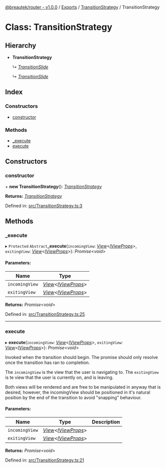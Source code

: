 [@breautek/router - v1.0.0](../README.md) / [Exports](../modules.md) / [TransitionStrategy](../modules/transitionstrategy.md) / TransitionStrategy

# Class: TransitionStrategy

## Hierarchy

* **TransitionStrategy**

  ↳ [*TransitionSlide*](transitionslide.transitionslide-1.md)

  ↳ [*TransitionSlide*](api.transitionslide.md)

## Index

### Constructors

* [constructor](transitionstrategy.transitionstrategy-1.md#constructor)

### Methods

* [\_execute](transitionstrategy.transitionstrategy-1.md#_execute)
* [execute](transitionstrategy.transitionstrategy-1.md#execute)

## Constructors

### constructor

\+ **new TransitionStrategy**(): [*TransitionStrategy*](transitionstrategy.transitionstrategy-1.md)

**Returns:** [*TransitionStrategy*](transitionstrategy.transitionstrategy-1.md)

Defined in: [src/TransitionStrategy.ts:3](https://github.com/breautek/router/blob/d7a4785/src/TransitionStrategy.ts#L3)

## Methods

### \_execute

▸ `Protected` `Abstract`**_execute**(`incomingView`: [*View*](view.view-1.md)<[*IViewProps*](../interfaces/view.iviewprops.md)\>, `exitingView`: [*View*](view.view-1.md)<[*IViewProps*](../interfaces/view.iviewprops.md)\>): *Promise*<*void*\>

#### Parameters:

Name | Type |
------ | ------ |
`incomingView` | [*View*](view.view-1.md)<[*IViewProps*](../interfaces/view.iviewprops.md)\> |
`exitingView` | [*View*](view.view-1.md)<[*IViewProps*](../interfaces/view.iviewprops.md)\> |

**Returns:** *Promise*<*void*\>

Defined in: [src/TransitionStrategy.ts:25](https://github.com/breautek/router/blob/d7a4785/src/TransitionStrategy.ts#L25)

___

### execute

▸ **execute**(`incomingView`: [*View*](view.view-1.md)<[*IViewProps*](../interfaces/view.iviewprops.md)\>, `exitingView`: [*View*](view.view-1.md)<[*IViewProps*](../interfaces/view.iviewprops.md)\>): *Promise*<*void*\>

Invoked when the transition should begin.
The promise should only resolve once the transition
has ran to completion.

The `incomingView` is the view that the user is navigating to.
The `exitingView` is te view that the user is currently on, and is leaving.

Both views will be rendered and are free to be manipulated in anyway that is desired,
however, the incomingView should be positioned in it's natural position by the end
of the transition to avoid "snapping" behaviour.

#### Parameters:

Name | Type | Description |
------ | ------ | ------ |
`incomingView` | [*View*](view.view-1.md)<[*IViewProps*](../interfaces/view.iviewprops.md)\> |  |
`exitingView` | [*View*](view.view-1.md)<[*IViewProps*](../interfaces/view.iviewprops.md)\> |     |

**Returns:** *Promise*<*void*\>

Defined in: [src/TransitionStrategy.ts:21](https://github.com/breautek/router/blob/d7a4785/src/TransitionStrategy.ts#L21)

